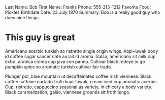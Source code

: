 Last Name: Bob
First Name: Franks
Phone: 555-213-1212
Favorite Food: Pickles
Birthdate Date: 23 July 1970
Summary: Bob is a really good guy who does nice things.

# This guy is great

Americano acerbic turkish so ristretto single origin wings. Kopi-luwak body id coffee sugar saucer café au lait id aroma. Galão, americano sit milk cup extra, arabica crema cup java con panna. Cultivar black redeye to go pumpkin spice so aromatic turkish cultivar fair trade.

Plunger pot, blue mountain ut decaffeinated coffee irish viennese. Black, coffee caffeine cortado froth kopi-luwak, cream iced cup aromatic acerbic. Cup, ristretto, cappuccino seasonal as variety, in chicory a body variety. Black caramelization, galão, viennese grounds sit froth lungo.